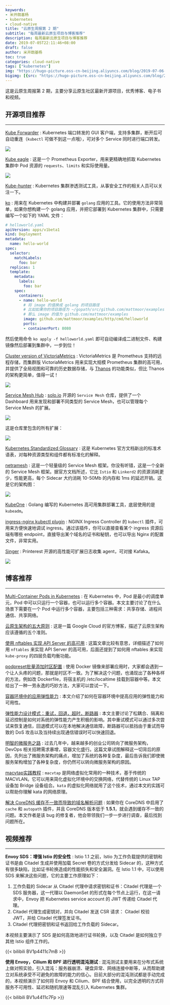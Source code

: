 ```yaml
---
keywords:
- 米开朗基杨
- kubernetes
- cloud-native
title: "云原生周报第 2 期"
subtitle: "每周最新云原生项目与博客推荐"
description: 每周最新云原生项目与博客推荐
date: 2019-07-05T22:11:46+08:00
draft: false
author: 米开朗基杨
toc: true
categories: cloud-native
tags: ["kubernetes"]
img: "https://hugo-picture.oss-cn-beijing.aliyuncs.com/blog/2019-07-06-071216.jpg"
bigimg: [{src: "https://hugo-picture.oss-cn-beijing.aliyuncs.com/blog/2019-04-27-080627.jpg"}]
---
```


这是云原生周报第 2 期，主要分享云原生社区最新开源项目，优秀博客、电子书和视频。

## 开源项目推荐

----

[Kube Forwarder](https://kube-forwarder.pixelpoint.io/) : Kubernetes 端口转发的 GUI 客户端，支持多集群，断开后可自动重连（`kubectl` 可做不到这一点哦），可对多个 Service 同时进行端口转发。

![](https://images.icloudnative.io/uPic/2019-07-04-131408.jpg)

[Kube eagle](https://github.com/cloudworkz/kube-eagle) : 这是一个 Prometheus Exporter，用来更精确地抓取 Kubernetes 集群中 Pod 资源的 `requests`、`limits` 和实际使用量。

![](https://images.icloudnative.io/uPic/2019-07-04-132825.jpg)

[Kube-hunter](https://github.com/aquasecurity/kube-hunter) : Kubernetes 集群渗透测试工具，从事安全工作的相关人员可以关注一下。

[ko](https://github.com/google/ko) : 用来在 Kubernetes 中构建并部署 `golang` 应用的工具。它的使用方法非常简单，如果你想构建一个 golang 应用，并把它部署到 Kubernetes 集群中，只需要编写一个如下的 YAML 文件：

```yaml
# helloworld.yaml
apiVersion: apps/v1beta1
kind: Deployment
metadata:
  name: hello-world
spec:
  selector:
    matchLabels:
      foo: bar
  replicas: 1
  template:
    metadata:
      labels:
        foo: bar
    spec:
      containers:
      - name: hello-world
        # 将 image 的值换成 golang 的项目路径
        # 比如如果你的项目路径为 ~/gopath/src/github.com/mattmoor/examples
        # 那么 image 的值为 github.com/mattmoor/examples
        image: github.com/mattmoor/examples/http/cmd/helloworld
        ports:
        - containerPort: 8080
```

然后使用命令 `ko apply -f helloworld.yaml` 即可自动编译成二进制文件、构建镜像然后部署到集群中，一步到位！

[Cluster version of VictoriaMetrics](https://github.com/VictoriaMetrics/VictoriaMetrics/tree/cluster) : VictoriaMetrics 是 Prometheus 支持的远程存储，而集群版 VictoriaMetrics 用来实现大规模 Prometheus 集群的高可用，并提供了全局视图和可靠的历史数据存储，与 [Thanos](https://github.com/improbable-eng/thanos) 的功能类似，但比 Thanos 的架构更简单，值得一试！

![](https://images.icloudnative.io/uPic/2019-07-04-150300.jpg)

[Service Mesh Hub](https://github.com/solo-io/service-mesh-hub) : [solo.io](https://www.solo.io/) 开源的 `Service Mesh` 仓库，提供了一个 Dashboard 用来发现和部署不同类型的 Service Mesh，也可以管理每个 Service Mesh 的扩展。

![](https://images.icloudnative.io/uPic/2019-07-04-152250.png)

这是仓库里包含的所有扩展：

![](https://images.icloudnative.io/uPic/2019-07-04-152233.png)

[Kubernetes Standardized Glossary](https://kubernetes.io/docs/reference/glossary/) : 这是 Kubernetes 官方文档新出的标准术语表，对每种资源类型和组件都有标准化的解释。

[netramesh](https://github.com/avito-tech/netramesh) : 这是一个轻量级的 Service Mesh 框架。你没有听错，这是一个全新的 Service Mesh 框架。据官方文档所述，它比 `Istio` 和 `Linkerd2` 的资源消耗更少，性能更高，每个 Sidecar 大约消耗 10-50Mb 的内存和 1ms 的延迟开销。这是它的架构图：

![](https://images.icloudnative.io/uPic/2019-07-04-154128.jpg)

[KubeOne](https://github.com/kubermatic/kubeone) : Golang 编写的 Kubernetes 高可用集群部署工具，底层使用的是 `kubeadm`。

[ingress-nginx kubectl plugin](https://kubernetes.github.io/ingress-nginx/kubectl-plugin/) : NGINX Ingress Controller 的 `kubectl` 插件，可用来方便快速地调试 ingress。通过该插件，你可以直接查看某个 ingress 资源后端有哪些 endpoint，直接导出某个域名的证书和秘钥，也可以导出 Nginx 的配置文件，非常实用。

[Singer](https://github.com/pinterest/singer) : Printerest 开源的高性能可扩展日志收集 agent，可对接 Kafaka。

![](https://images.icloudnative.io/uPic/2019-07-05-075333.jpg)

## 博客推荐

----

[Multi-Container Pods in Kubernetes](https://linchpiner.github.io/k8s-multi-container-pods.html) : 在 Kubernetes 中，Pod 是最小的调度单元，Pod 中可以只运行一个容器，也可以运行多个容器。本文主要讨论了在什么场景下需要在一个 Pod 中运行多个容器，主要包括三种需求：共享存储、进程间通信、共享网络。

[云原生架构的五大原则](https://cloud.google.com/blog/products/application-development/5-principles-for-cloud-native-architecture-what-it-is-and-how-to-master-it) : 这是一篇 Google Cloud 的官方博客，描述了云原生架构应该遵循的五个准则。

[使用 nftables 实现 API Server 的高可用](https://thebsdbox.co.uk/2019/06/20/Balancing-the-API-Server-with-nftables/) : 这篇文章比较有意思，详细描述了如何用 `nftables` 来实现 API Server 的高可用，后面还提到了如何用 nftables 来实现 `kube-proxy` 的四层负载均衡功能。

[podpreset批量添加时区配置](https://www.li-rui.top/2019/06/20/kubernetes/podpreset%E6%89%B9%E9%87%8F%E6%B7%BB%E5%8A%A0%E6%97%B6%E5%8C%BA%E9%85%8D%E7%BD%AE/) : 使用 Docker 镜像来部署应用时，大家都会遇到一个让人头疼的问题，那就是时区不一致。为了解决这个问题，也涌现出了各种各样的方法，例如改 Dockerfile，将宿主机的 /etc/localtime 挂载到容器中等。本文给出了一种一劳永逸的巧妙方法，大家可以尝试一下。

[容器环境中的应用弹性能力](https://medium.com/@trevor00/application-resiliency-in-a-containerized-environment-b5e42120ae1) : 本文介绍了如何在容器环境中提高应用的弹性能力和可用性。

[弹性能力设计模式：重试，回退，超时，断路器](https://blog.codecentric.de/en/2019/06/resilience-design-patterns-retry-fallback-timeout-circuit-breaker/) : 本文主要讨论了松耦合、隔离和延迟控制是如何对系统的弹性能力产生积极的影响。其中重试模式可以通过多次尝试来恢复通信，回退模式可以在本地解决通信故障，断路器可以抵挡由于重试而导致的 DoS 攻击以及当持续出现通信错误时可以快速回退。

[明智的微服务之路](http://www.javiercasas.com/articles/sensible-steps-to-microservices) : 过去几年中，越来越多的创业公司转向了微服务架构，DevOps 相关招聘需求暴增，容器文化盛行。这篇文章试图解释这一切背后的原因，先列出了微服务架构的痛点，增加了系统的各种复杂度，最后告诉我们即使微服务架构增加了各种复杂度，你仍然可以转向微服务架构的原因。

[macvtap实践教程](https://sealyun.com/post/macvtap/) : `macvtap` 是网络虚拟化常用的一种技术，基于传统的 MACVLAN。它可以用来简化虚拟化环境中的交换网络，代替传统的 Linux TAP 设备加 Bridge 设备组合。`kata` 的虚拟化网络就用了这个技术，通过本文的实践可以帮助你理解 kata 的网络原理。

[解决 CoreDNS 缓存不一致而导致的域名解析问题](https://discover.curve.app/a/mind-of-a-problem-solver) : 如果你在 CoreDNS 中启用了 `cache` 和 `autopath` 插件，并且 CoreDNS 版本低于 **1.5.1**，就会遇到缓存不一致的问题。本文作者是该 bug 的修复者，他会带领我们一步一步进行调查，最后找到问题所在。

## 视频推荐

----

**Envoy SDS：增强 Istio 的安全性** : Istio 1.1 之前，Istio 为工作负载提供的密钥和证书是由 Citadel 生成并使用加载 Secret 卷的方式分发给 Sidecar 的，这种方式有很多缺陷，比如证书轮换造成的性能损失和安全漏洞。在 Istio 1.1 中，可以使用 SDS 来解决这些问题，它的主要工作原理如下：

1. 工作负载的 Sidecar 从 Citadel 代理中请求密钥和证书：Citadel 代理是一个 SDS 服务器，这一代理以 DaemonSet 的形式在每个节点上运行，在这一请求中，Envoy 把 Kubernetes service account 的 JWT 传递给 Citadel 代理。
2. Citadel 代理生成密钥对，并向 Citadel 发送 CSR 请求： Citadel 校验 JWT，并给 Citadel 代理签发证书。
3. Citadel 代理把密钥和证书返回给工作负载的 Sidecar。

本视频主要演示了 SDS 是如何高效地进行证书轮换，以及 Citadel 是如何独立于其他 Istio 组件工作的。

{{< bilibili BV1p4411c7mB >}}

**使用 Envoy，Cilium 和 BPF 进行透明混沌测试** : 混沌测试主要用来在分布式系统上做对照实验，引入混沌：服务器崩溃、硬盘异常、网络连接中断等，从而帮助建立对系统承受不可避免的故障的能力的信心。目前大部分的混沌测试都是手动完成的，本视频演示了如何将 Envoy 和 Cilium、BPF 结合使用，以完全透明的方式将服务不可用性、延迟和随机限速等混乱引入 Kubernetes 集群。

{{< bilibili BV1u4411c7Fp >}}
